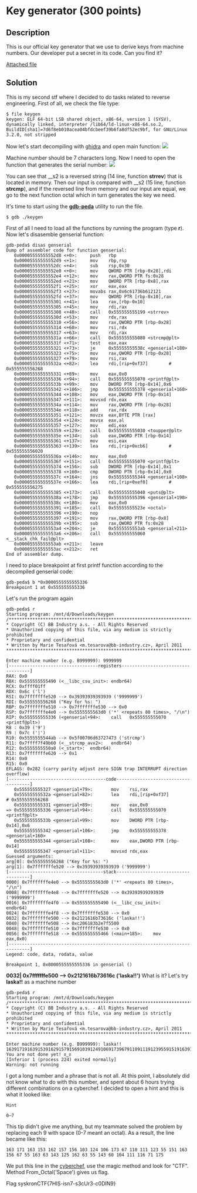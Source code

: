 # Key generator (300 points)

## Description

This is our official key generator that we use to derive keys from machine numbers. Our developer put a secret in its code. Can you find it?

[Attached file](keygen)

## Solution

This is my second stf where I decided to do tasks related to reverse engineering. First of all, we check the file type:
```shell
$ file keygen
keygen: ELF 64-bit LSB shared object, x86-64, version 1 (SYSV), dynamically linked, interpreter /lib64/ld-linux-x86-64.so.2, BuildID[sha1]=7d6f8eb010acea04bfdcbeef39b6fa8df52ec9bf, for GNU/Linux 3.2.0, not stripped
```
Now let's start decompiling with [ghidra](https://ghidra-sre.org/InstallationGuide.html) and open main function:
![](readme_files/GMXI6_rkyIE.jpg)

Machine number should be 7 characters long. Now I need to open the function that generates the serial number:
![](readme_files/VMRE1UZUG3k.jpg)

You can see that __s2 is a reversed string (14 line, function **strrev**) that is located in memory. Then our input is compared with __s2 (15 line, function **strcmp**), and if the reversed line from memory and our input are equal, we go to the next function octal which in turn generates the key we need.

It's time to start using the [**gdb-peda**](https://github.com/longld/peda) utility to run the file.
```shell
$ gdb ./keygen
```
First of all I need to load all the functions by running the program (type **r**). Now let's disasemble genserial function:
```shell
gdb-peda$ disas genserial
Dump of assembler code for function genserial:
   0x00005555555552d8 <+0>:     push   rbp
   0x00005555555552d9 <+1>:     mov    rbp,rsp
   0x00005555555552dc <+4>:     sub    rsp,0x30
   0x00005555555552e0 <+8>:     mov    QWORD PTR [rbp-0x28],rdi
   0x00005555555552e4 <+12>:    mov    rax,QWORD PTR fs:0x28
   0x00005555555552ed <+21>:    mov    QWORD PTR [rbp-0x8],rax
   0x00005555555552f1 <+25>:    xor    eax,eax
   0x00005555555552f3 <+27>:    movabs rax,0x6c61736b612121
   0x00005555555552fd <+37>:    mov    QWORD PTR [rbp-0x10],rax
   0x0000555555555301 <+41>:    lea    rax,[rbp-0x10]
   0x0000555555555305 <+45>:    mov    rdi,rax
   0x0000555555555308 <+48>:    call   0x555555555199 <strrev>
   0x000055555555530d <+53>:    mov    rdx,rax
   0x0000555555555310 <+56>:    mov    rax,QWORD PTR [rbp-0x28]
   0x0000555555555314 <+60>:    mov    rsi,rdx
   0x0000555555555317 <+63>:    mov    rdi,rax
   0x000055555555531a <+66>:    call   0x555555555080 <strcmp@plt>
   0x000055555555531f <+71>:    test   eax,eax
   0x0000555555555321 <+73>:    je     0x55555555538c <genserial+180>
   0x0000555555555323 <+75>:    mov    rax,QWORD PTR [rbp-0x28]
   0x0000555555555327 <+79>:    mov    rsi,rax
   0x000055555555532a <+82>:    lea    rdi,[rip+0xf37]        # 0x555555556268
   0x0000555555555331 <+89>:    mov    eax,0x0
   0x0000555555555336 <+94>:    call   0x555555555070 <printf@plt>
   0x000055555555533b <+99>:    mov    DWORD PTR [rbp-0x14],0x6
   0x0000555555555342 <+106>:   jmp    0x555555555378 <genserial+160>
   0x0000555555555344 <+108>:   mov    eax,DWORD PTR [rbp-0x14]
   0x0000555555555347 <+111>:   movsxd rdx,eax
   0x000055555555534a <+114>:   mov    rax,QWORD PTR [rbp-0x28]
   0x000055555555534e <+118>:   add    rax,rdx
   0x0000555555555351 <+121>:   movzx  eax,BYTE PTR [rax]
   0x0000555555555354 <+124>:   movsx  eax,al
   0x0000555555555357 <+127>:   mov    edi,eax
   0x0000555555555359 <+129>:   call   0x555555555030 <toupper@plt>
   0x000055555555535e <+134>:   sub    eax,DWORD PTR [rbp-0x14]
   0x0000555555555361 <+137>:   mov    esi,eax
   0x0000555555555363 <+139>:   lea    rdi,[rip+0xcb6]        # 0x555555556020
   0x000055555555536a <+146>:   mov    eax,0x0
   0x000055555555536f <+151>:   call   0x555555555070 <printf@plt>
   0x0000555555555374 <+156>:   sub    DWORD PTR [rbp-0x14],0x1
   0x0000555555555378 <+160>:   cmp    DWORD PTR [rbp-0x14],0x0
   0x000055555555537c <+164>:   jns    0x555555555344 <genserial+108>
   0x000055555555537e <+166>:   lea    rdi,[rip+0xef0]        # 0x555555556275
   0x0000555555555385 <+173>:   call   0x555555555040 <puts@plt>
   0x000055555555538a <+178>:   jmp    0x555555555396 <genserial+190>
   0x000055555555538c <+180>:   mov    eax,0x0
   0x0000555555555391 <+185>:   call   0x55555555523e <octal>
   0x0000555555555396 <+190>:   nop
   0x0000555555555397 <+191>:   mov    rax,QWORD PTR [rbp-0x8]
   0x000055555555539b <+195>:   sub    rax,QWORD PTR fs:0x28
   0x00005555555553a4 <+204>:   je     0x5555555553ab <genserial+211>
   0x00005555555553a6 <+206>:   call   0x555555555060 <__stack_chk_fail@plt>
   0x00005555555553ab <+211>:   leave
   0x00005555555553ac <+212>:   ret
End of assembler dump.
```

I need to place breakpoint at first printf function according to the decompiled genserial code:
```shell
gdb-peda$ b *0x0000555555555336
Breakpoint 1 at 0x555555555336
```
Let's run the program again
```shell
gdb-peda$ r
Starting program: /mnt/d/Downloads/keygen
/********************************************************************************
* Copyright (C) BB Industry a.s. - All Rights Reserved
* Unauthorized copying of this file, via any medium is strictly prohibited
* Proprietary and confidential
* Written by Marie Tesařová <m.tesarova@bb-industry.cz>, April 2011
********************************************************************************/

Enter machine number (e.g. B999999): 9999999
[----------------------------------registers-----------------------------------]
RAX: 0x0
RBX: 0x555555555490 (<__libc_csu_init>: endbr64)
RCX: 0xffff01ff
RDX: 0x6c ('l')
RSI: 0x7fffffffe520 --> 0x39393939393939 ('9999999')
RDI: 0x555555556268 ("Key for %s: ")
RBP: 0x7fffffffe510 --> 0x7fffffffe530 --> 0x0
RSP: 0x7fffffffe4e0 --> 0x5555555563d0 ('*' <repeats 80 times>, "/\n")
RIP: 0x555555555336 (<genserial+94>:    call   0x555555555070 <printf@plt>)
R8 : 0x39 ('9')
R9 : 0x7c ('|')
R10: 0x5555555544ab --> 0x5f00706d63727473 ('strcmp')
R11: 0x7ffff7f49b60 (<__strcmp_avx2>:   endbr64)
R12: 0x5555555550a0 (<_start>:  endbr64)
R13: 0x7fffffffe620 --> 0x1
R14: 0x0
R15: 0x0
EFLAGS: 0x282 (carry parity adjust zero SIGN trap INTERRUPT direction overflow)
[-------------------------------------code-------------------------------------]
   0x555555555327 <genserial+79>:       mov    rsi,rax
   0x55555555532a <genserial+82>:       lea    rdi,[rip+0xf37]        # 0x555555556268
   0x555555555331 <genserial+89>:       mov    eax,0x0
=> 0x555555555336 <genserial+94>:       call   0x555555555070 <printf@plt>
   0x55555555533b <genserial+99>:       mov    DWORD PTR [rbp-0x14],0x6
   0x555555555342 <genserial+106>:      jmp    0x555555555378 <genserial+160>
   0x555555555344 <genserial+108>:      mov    eax,DWORD PTR [rbp-0x14]
   0x555555555347 <genserial+111>:      movsxd rdx,eax
Guessed arguments:
arg[0]: 0x555555556268 ("Key for %s: ")
arg[1]: 0x7fffffffe520 --> 0x39393939393939 ('9999999')
[------------------------------------stack-------------------------------------]
0000| 0x7fffffffe4e0 --> 0x5555555563d0 ('*' <repeats 80 times>, "/\n")
0008| 0x7fffffffe4e8 --> 0x7fffffffe520 --> 0x39393939393939 ('9999999')
0016| 0x7fffffffe4f0 --> 0x555555555490 (<__libc_csu_init>:     endbr64)
0024| 0x7fffffffe4f8 --> 0x7fffffffe530 --> 0x0
0032| 0x7fffffffe500 --> 0x2121616b73616c ('laska!!')
0040| 0x7fffffffe508 --> 0xc206183b2e7f5500
0048| 0x7fffffffe510 --> 0x7fffffffe530 --> 0x0
0056| 0x7fffffffe518 --> 0x555555555466 (<main+185>:    mov    eax,0x0)
[------------------------------------------------------------------------------]
Legend: code, data, rodata, value

Breakpoint 1, 0x0000555555555336 in genserial ()
```

**0032| 0x7fffffffe500 --> 0x2121616b73616c ('laska!!')** What is it? Let's try **laska!!** as a machine number
```shell
gdb-peda$ r
Starting program: /mnt/d/Downloads/keygen
/********************************************************************************
* Copyright (C) BB Industry a.s. - All Rights Reserved
* Unauthorized copying of this file, via any medium is strictly prohibited
* Proprietary and confidential
* Written by Marie Tesařová <m.tesarova@bb-industry.cz>, April 2011
********************************************************************************/

Enter machine number (e.g. B999999): laska!!
1639171916391539162915791569103912491069173967911091119123955915191639156967955916396391439125916296395591439609104911191169719175
You are not done yet! ಠ‿ಠ
[Inferior 1 (process 224) exited normally]
Warning: not running
```

I got a long number and a phrase that is not all. At this point, I absolutely did not know what to do with this number, and spent about 6 hours trying different combinations on a cyberchef. I decided to open a hint and this is what it looked like:

```
Hint

0–7
```
This tip didn't give me anything, but my teammate solved the problem by replacing each 9 with space (0-7 meant an octal). As a result, the line became like this:
```
163 171 163 153 162 157 156 103 124 106 173 67 110 111 123 55 151 163 156 67 55 163 63 143 125 162 63 55 143 60 104 111 116 71 175
```
We put this line in the [cyberchef](http://icyberchef.com/), use the magic method and look for "CTF". Method From_Octal('Space') gives us flag.

Flag syskronCTF{7HIS-isn7-s3cUr3-c0DIN9}